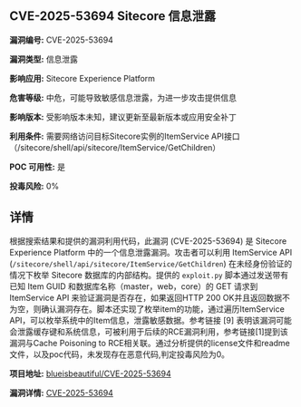 ## CVE-2025-53694 Sitecore 信息泄露

**漏洞编号:** CVE-2025-53694

**漏洞类型:** 信息泄露

**影响应用:** Sitecore Experience Platform

**危害等级:** 中危，可能导致敏感信息泄露，为进一步攻击提供信息

**影响版本:** 受影响版本未知，建议更新至最新版本或应用安全补丁

**利用条件:** 需要网络访问目标Sitecore实例的ItemService API接口（/sitecore/shell/api/sitecore/ItemService/GetChildren）

**POC 可用性:** 是

**投毒风险:** 0%

## 详情

根据搜索结果和提供的漏洞利用代码，此漏洞 (CVE-2025-53694) 是 Sitecore Experience Platform 中的一个信息泄露漏洞。攻击者可以利用 ItemService API (`/sitecore/shell/api/sitecore/ItemService/GetChildren`) 在未经身份验证的情况下枚举 Sitecore 数据库的内部结构。提供的 `exploit.py` 脚本通过发送带有已知 Item GUID 和数据库名称（master，web，core）的 GET 请求到 ItemService API 来验证漏洞是否存在，如果返回HTTP 200 OK并且返回数据不为空，则确认漏洞存在。脚本还实现了枚举item的功能，通过遍历ItemService API，可以枚举系统中的Item信息，泄露敏感数据。参考链接 [9] 表明该漏洞可能会泄露缓存键和系统信息，可被利用于后续的RCE漏洞利用，参考链接[1]提到该漏洞与Cache Poisoning to RCE相关联。通过分析提供的license文件和readme文件，以及poc代码，未发现存在恶意代码,判定投毒风险为0。

**项目地址:** [blueisbeautiful/CVE-2025-53694](https://github.com/blueisbeautiful/CVE-2025-53694)

**漏洞详情:** [CVE-2025-53694](https://nvd.nist.gov/vuln/detail/CVE-2025-53694)
